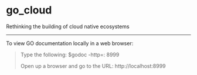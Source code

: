 # go_cloud
Rethinking the building of cloud native ecosystems
_ _ _

To view GO documentation locally in a web browser:

>Type the following:  $godoc -http=: 8999
>
>Open up a browser and go to the URL: http://localhost:8999
